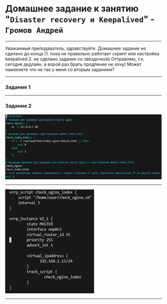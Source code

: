# Домашнее задание к занятию "`Disaster recovery и Keepalived`" - `Громов Андрей`

---

Уважаемый преподаватель, здравствуйте.
Домашнее задание не сделано до конца (1. пока не правильно работает скрипт или 
настройка keepalived 2. не сделано задание со звёздочкой) Отправляю, т.к. сегодня 
дедлайн, а ворой раз брать продление не хочу) Может намекнете что не так у меня со
вторым заданием?

---

### Задание 1


---

### Задание 2 


![Скриншот-1](https://github.com/GromDrn/HSRP-Keepalived/blob/master/screenshots/script.jpg)

---

![Скриншот-2](https://github.com/GromDrn/HSRP-Keepalived/blob/master/screenshots/keepalived.jpg)

---






